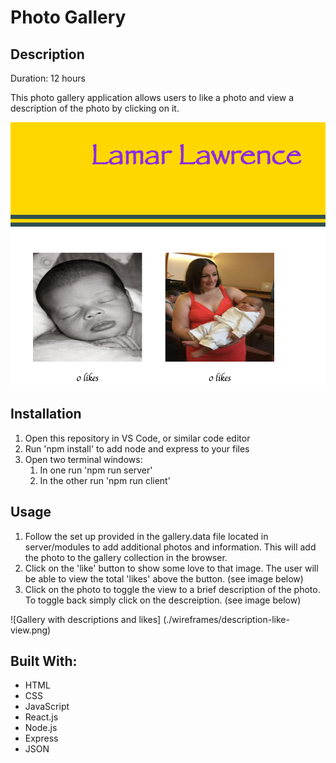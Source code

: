 # Photo Gallery

## Description

Duration: 12 hours

This photo gallery application allows users to like a photo and view a description of the photo by clicking on it.

![Gallery view](./wireframes/wireframe.gallery.png)

## Installation

1.  Open this repository in VS Code, or similar code editor
1.  Run 'npm install' to add node and express to your files
1.  Open two terminal windows:
    1. In one run 'npm run server'
    1. In the other run 'npm run client'

## Usage

1. Follow the set up provided in the gallery.data file located in server/modules to add additional photos and information. This will add the photo to the gallery collection in the browser.
1. Click on the 'like' button to show some love to that image. The user will be able to view the total 'likes' above the button. (see image below)
1. Click on the photo to toggle the view to a brief description of the photo. To toggle back simply click on the descreiption. (see image below)

![Gallery with descriptions and likes] (./wireframes/description-like-view.png)

## Built With:

- HTML
- CSS
- JavaScript
- React.js
- Node.js
- Express
- JSON
